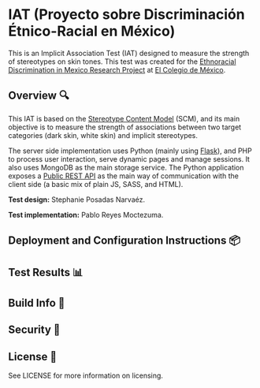 # IAT (Proyecto sobre Discriminación Étnico-Racial en México)

This is an Implicit Association Test (IAT) designed to measure the strength of stereotypes on skin tones. This test was created for the [Ethnoracial Discrimination in Mexico Research Project](https://discriminacion.colmex.mx/) at [El Colegio de México](https://www.colmex.mx/en).

## Overview :mag:

This IAT is based on the [Stereotype Content Model](https://en.wikipedia.org/wiki/Stereotype_content_model) (SCM), and its main objective is to measure the strength of associations between two target categories (dark skin, white skin) and implicit stereotypes.

The server side implementation uses Python (mainly using [Flask](https://flask.palletsprojects.com/en/1.1.x/)), and PHP to process user interaction, serve dynamic pages and manage sessions. It also uses MongoDB as the main storage service. The Python application exposes a [Public REST API](https://en.wikipedia.org/wiki/Representational_state_transfer) as the main way of communication with the client side (a basic mix of plain JS, SASS, and HTML).

**Test design:** Stephanie Posadas Narvaéz.

**Test implementation:** Pablo Reyes Moctezuma.

## Deployment and Configuration Instructions :package:

## Test Results :bar_chart:

## Build Info :construction_worker:

## Security :police_car:

## License :page_with_curl:

See LICENSE for more information on licensing.
